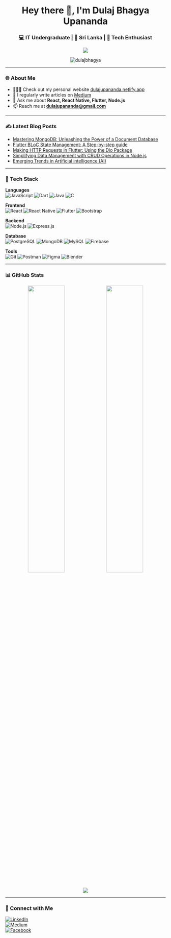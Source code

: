 <!-- Profile Header -->
<h1 align="center">Hey there 👋, I'm Dulaj Bhagya Upananda</h1>
<h3 align="center">💻 IT Undergraduate | 📍 Sri Lanka | 🚀 Tech Enthusiast</h3>

<!-- Typing Animation -->
<p align="center">
  <img src="https://readme-typing-svg.herokuapp.com?size=22&color=0e75b6&center=true&vCenter=true&lines=IT+Undergraduate;Full+Stack+Developer;Mobile+App+Developer;Tech+Explorer" />
</p>

<!-- Profile Views -->
<p align="center"> 
  <img src="https://komarev.com/ghpvc/?username=dulajbhagya&label=Profile%20views&color=0e75b6&style=flat" alt="dulajbhagya" /> 
</p>

---

### 🌐 About Me
- 👨🏻‍💻 Check out my personal website [dulajupananda.netlify.app](https://dulajupananda.netlify.app)  
- 📝 I regularly write articles on [Medium](https://medium.com/@dulajupananda)  
- 💬 Ask me about **React, React Native, Flutter, Node.js**  
- 📫 Reach me at **dulajupananda@gmail.com**

---

### ✍️ Latest Blog Posts
- [Mastering MongoDB: Unleashing the Power of a Document Database](https://medium.com/@dulajupananda/mastering-mongodb-unleashing-the-power-of-a-document-database-a422836802c9)  
- [Flutter BLoC State Management: A Step-by-step guide](https://medium.com/@dulajupananda/flutter-bloc-state-management-a-step-by-step-guide-1f1ab1c358f7)  
- [Making HTTP Requests in Flutter: Using the Dio Package](https://medium.com/@dulajupananda/making-http-requests-in-flutter-using-the-dio-package-09d2af361f36)  
- [Simplifying Data Management with CRUD Operations in Node.js](https://medium.com/@dulajupananda/simplifying-data-management-with-crud-operations-in-node-js-eb7da8ed61d9)  
- [Emerging Trends in Artificial intelligence (AI)](https://medium.com/@dulajupananda/emerging-trends-in-artificial-inteligence-ai-784479b5e72a)  

---

### 🚀 Tech Stack  

**Languages**  
![JavaScript](https://img.shields.io/badge/JavaScript-323330?style=for-the-badge&logo=javascript&logoColor=F7DF1E)
![Dart](https://img.shields.io/badge/Dart-0175C2?style=for-the-badge&logo=dart&logoColor=white)
![Java](https://img.shields.io/badge/Java-ED8B00?style=for-the-badge&logo=java&logoColor=white)
![C](https://img.shields.io/badge/C-00599C?style=for-the-badge&logo=c&logoColor=white)

**Frontend**  
![React](https://img.shields.io/badge/React-20232A?style=for-the-badge&logo=react&logoColor=61DAFB)
![React Native](https://img.shields.io/badge/React_Native-20232A?style=for-the-badge&logo=react&logoColor=61DAFB)
![Flutter](https://img.shields.io/badge/Flutter-02569B?style=for-the-badge&logo=flutter&logoColor=white)
![Bootstrap](https://img.shields.io/badge/Bootstrap-563D7C?style=for-the-badge&logo=bootstrap&logoColor=white)

**Backend**  
![Node.js](https://img.shields.io/badge/Node.js-339933?style=for-the-badge&logo=nodedotjs&logoColor=white)
![Express.js](https://img.shields.io/badge/Express.js-404D59?style=for-the-badge)

**Database**  
![PostgreSQL](https://img.shields.io/badge/PostgreSQL-316192?style=for-the-badge&logo=postgresql&logoColor=white)
![MongoDB](https://img.shields.io/badge/MongoDB-4EA94B?style=for-the-badge&logo=mongodb&logoColor=white)
![MySQL](https://img.shields.io/badge/MySQL-005C84?style=for-the-badge&logo=mysql&logoColor=white)
![Firebase](https://img.shields.io/badge/Firebase-FFCA28?style=for-the-badge&logo=firebase&logoColor=black)

**Tools**  
![Git](https://img.shields.io/badge/Git-F05032?style=for-the-badge&logo=git&logoColor=white)
![Postman](https://img.shields.io/badge/Postman-FF6C37?style=for-the-badge&logo=postman&logoColor=white)
![Figma](https://img.shields.io/badge/Figma-F24E1E?style=for-the-badge&logo=figma&logoColor=white)
![Blender](https://img.shields.io/badge/Blender-F5792A?style=for-the-badge&logo=blender&logoColor=white)

---

### 📊 GitHub Stats  

<p align="center">
  <img width="48%" src="https://github-readme-stats.vercel.app/api?username=dulajbhagya&show_icons=true&theme=tokyonight" />
  <img width="48%" src="https://github-readme-streak-stats.herokuapp.com/?user=dulajbhagya&theme=tokyonight" />
</p>

<p align="center">
  <img src="https://github-readme-stats.vercel.app/api/top-langs?username=dulajbhagya&show_icons=true&locale=en&layout=compact&theme=tokyonight" />
</p>

---

### 🔗 Connect with Me  
[![LinkedIn](https://img.shields.io/badge/LinkedIn-Dulaj%20Bhagya-blue?style=for-the-badge&logo=linkedin)](https://www.linkedin.com/in/dulaj-bhagya-7029aa213/)  
[![Medium](https://img.shields.io/badge/Medium-%40dulajupananda-black?style=for-the-badge&logo=medium)](https://medium.com/@dulajupananda)  
[![Facebook](https://img.shields.io/badge/Facebook-Dulaj%20Bhagya-blue?style=for-the-badge&logo=facebook)](https://www.facebook.com/profile.php?id=100005369356450)  

